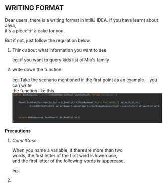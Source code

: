 
## WRITING FORMAT ##

Dear users, there is a writing format in IntlliJ IDEA. If you have learnt about Java,  
it's a piece of a cake for you.  

But if not, just follow the regulation below. 


1. Think about what information you want to see.  

    eg. if you want to query kids list of Mia's family


2. write down the function. 

    eg. Take the scenario mentioned in the first point as an example， you can write  
    the function like this.  
    ![](images/P-1.png)
    



**Precautions**
    
1. *CamelCase*

    When you name a variable, if there are more than two  
    words, the first letter of the first word is lowercase,  
    and the first letter of the following words is uppercase.  
    
    eg. 
    
    
2.
    